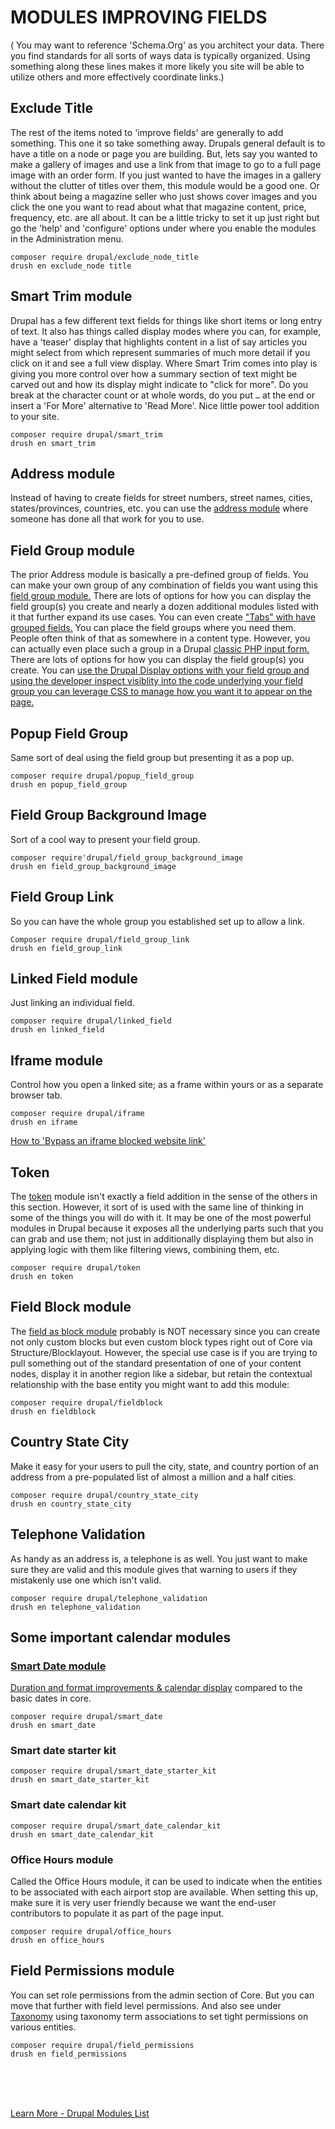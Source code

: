 
# MODULES IMPROVING FIELDS 
( You may want to reference 'Schema.Org' as you architect your data.  There you find standards for all sorts of ways data is typically organized.  Using something along these lines makes it more likely you site will be able to utilize others and more effectively coordinate links.)

## Exclude Title

The rest of the items noted to 'improve fields' are generally to add something.  This one it so take something away.  Drupals general default is to have a title on a node or page you are building.  But, lets say you wanted to make a gallery of images and use a link from that image to go to a full page image with an order form.  If you just wanted to have the images in a gallery without the clutter of titles over them, this module would be a good one.  Or think about being a magazine seller who just shows cover images and you click the one you want to read about what that magazine content, price, frequency, etc. are all about.  It can be a little tricky to set it up just right but go the 'help' and 'configure' options under where you enable the modules in the Administration menu.

`composer require drupal/exclude_node_title`<br>
`drush en exclude_node title`

## Smart Trim module
Drupal has a few different text fields for things like short items or long entry of text.  It also has things called display modes where you can, for example, have a 'teaser' display that highlights content in a list  of say articles you might select from which represent summaries of much more detail if you click on it and see a full view display.  Where Smart Trim comes into play is giving you more control over how a summary section of text might be carved out and how its display might indicate to "click for more".  Do you break at the character count or at whole words, do you put `…` at the end or insert a 'For More' alternative to 'Read More'.  Nice little power tool addition to your site.

`composer require drupal/smart_trim`<br>
`drush en smart_trim`


## Address module

Instead of having to create fields for street numbers, street names, cities, states/provinces, countries, etc. you can use the [address module](https://www.drupal.org/project/address)  where someone has done all that work for you to use.


## Field Group module

The prior Address module is basically a pre-defined group of fields. You can make your own group of any combination of fields you want using this [field group module.](https://www.drupal.org/project/field_group)  There are lots of options for how you can display the field group(s) you create and nearly a dozen additional modules listed with it that further expand its use cases.  You can even create ["Tabs" with have grouped fields.](https://www.youtube.com/watch?v=GPYYonFf6f4)  You can place the field groups where you need them.  People often think of that as somewhere in a content type.  However, you can actually even place such a group in a Drupal [classic PHP input form.](../modules/forms.md#modify-one)  There are lots of options for how you can display the field group(s) you create.  You can [use the Drupal Display options with your field group and using the developer inspect visiblity into the code underlying your field group you can leverage CSS to manage how you want it to appear on the page.](https://www.webwash.net/customize-content-form-page-using-field-group-drupal-8/)


## Popup Field Group

Same sort of deal using the field group but presenting it as a pop up.

`composer require drupal/popup_field_group`<br>
`drush en popup_field_group`

## Field Group Background Image

Sort of a cool way to present your field group.

`composer require'drupal/field_group_background_image`<br>
`drush en field_group_background_image`

## Field Group Link

So you can have the whole group you established set up to allow a link.

`Composer require drupal/field_group_link`<br>
`drush en field_group_link`

## Linked Field module

Just linking an individual field.

`composer require drupal/linked_field`<br>
`drush en linked_field`

## Iframe module

Control how you open a linked site; as a frame within yours or as a separate browser tab.

`composer require drupal/iframe`<br>
`drush en iframe`

[How to 'Bypass an iframe blocked website link'](https://mail.google.com/mail/u/1/#inbox/FMfcgxwGBmxNzFRfMwvpmxJtqZLGmhQV)

## Token

The [token](../modules/development.md#token-module) module isn't exactly a field addition in the sense of the others in this section.  However, it sort of is used with the same line of thinking in some of the things you will do with it.  It may be one of the most powerful modules in Drupal because it exposes all the underlying parts such that you can grab and use them; not just in additionally displaying them but also in applying logic with them like filtering views, combining them, etc.

`composer require drupal/token`<br>
`drush en token`

## Field Block module

The [field as block module](https://www.youtube.com/watch?v=Q-F0ZFcfYps) probably is NOT necessary since you can create not only custom blocks but even custom block types right out of Core via Structure/Blocklayout.  However, the special use case is if you are trying to pull something out of the standard presentation of one of your content nodes, display it in another region like a sidebar, but retain the contextual relationship with the base entity you might want to add this module:

`composer require drupal/fieldblock`<br>
`drush en fieldblock`

## Country State City

Make it easy for your users to pull the city, state, and country portion of an address from a pre-populated list of almost a million and a half cities.

`composer require drupal/country_state_city`<br>
`drush en country_state_city`

## Telephone Validation

As handy as an address is, a telephone is as well.  You just want to make sure they are valid and this module gives that warning to users if they mistakenly use one which isn't valid.

`composer require drupal/telephone_validation`<br>
`drush en telephone_validation`

## Some important calendar modules

### [Smart Date module](https://www.drupal.org/docs/contributed-modules/smart-date)

[Duration and format improvements & calendar display](https://www.youtube.com/watch?v=md86O7Y7rWU) compared to the basic dates in core.

`composer require drupal/smart_date`<br>
`drush en smart_date`

### Smart date starter kit

`composer require drupal/smart_date_starter_kit`<br>
`drush en smart_date_starter_kit`

### Smart date calendar kit

`composer require drupal/smart_date_calendar_kit`<br>
`drush en smart_date_calendar_kit`

### Office Hours module

Called the Office Hours module, it can be used to indicate when the entities to be associated with each airport stop are available.  When setting this up, make sure it is very user friendly because we want the end-user contributors to populate it as part of the page input.

`composer require drupal/office_hours`<br>
`drush en office_hours`

## Field Permissions module

You can set role permissions from the admin section of Core.  But you can move that further with field level permissions.  And also see under [Taxonomy](../modules/taxonomy.md) using taxonomy term associations to set tight permissions on various entities.

`composer require drupal/field_permissions`<br>
`drush en field_permissions`

<br>
<br>
<br>

[Learn More - Drupal Modules List](../chapters.md#drupal-modules)
